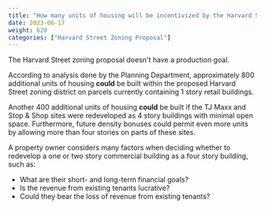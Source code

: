 ```yaml
---
title: "How many units of housing will be incentivized by the Harvard Street zoning proposal?"
date: 2023-06-17
weight: 620
categories: ["Harvard Street Zoning Proposal"]
---
```

The Harvard Street zoning proposal doesn't have a production goal. 

According to analysis done by the Planning Department, approximately 800 additional units of housing **could** be built within the proposed Harvard Street zoning district on parcels currently containing 1 story retail buildings. 

Another 400 additional units of housing **could** be built if the TJ Maxx and Stop & Shop sites were redeveloped as 4 story buildings with minimal open space. Furthermore, future density bonuses could permit even more units by allowing more than four stories on parts of these sites.

A property owner considers many factors when deciding whether to redevelop a one or two story commercial building as a four story building, such as:

- What are their short- and long-term financial goals?
- Is the revenue from existing tenants lucrative?
- Could they bear the loss of revenue from existing tenants?
